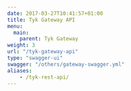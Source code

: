 ```yaml
---
date: 2017-03-27T10:41:57+01:00
title: Tyk Gateway API
menu:
  main:
    parent: Tyk Gateway
weight: 3
url: "/tyk-gateway-api"
type: "swagger-ui"
swagger: "/others/gateway-swagger.yml"
aliases:
    - /tyk-rest-api/
---
```

